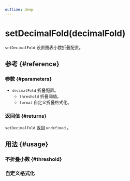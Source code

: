 ```yaml
---
outline: deep
---
```


# setDecimalFold(decimalFold)
`setDecimalFold` 设置图表小数折叠配置。

## 参考 {#reference}
<!-- @include: @/@views/api/references/instance/setDecimalFold.md -->

### 参数 {#parameters}
- `decimalFold` 折叠配置。
  - `threshold` 折叠阈值。
  - `format` 自定义折叠格式化。

### 返回值 {#returns}
`setDecimalFold` 返回 `undefined` 。

## 用法 {#usage}
<script setup>
import SetDecimalFoldThreshold from '../../@views/api/samples/setDecimalFold-threshold/index.vue'
import SetDecimalFoldFormat from '../../@views/api/samples/setDecimalFold-format/index.vue'
</script>

### 不折叠小数 {#threshold}
<SetDecimalFoldThreshold/>

### 自定义格式化
<SetDecimalFoldFormat/>
